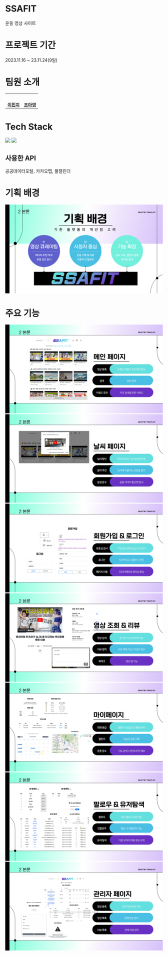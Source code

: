 # SSAFIT
운동 영상 사이트

# 프로젝트 기간
2023.11.16 ~ 23.11.24(9일)

# 팀원 소개
<table>
 <tr>
    <td align="center"><a href="https://github.com/namoo1818"><img src="https://avatars.githubusercontent.com/namoo1818" width="130px;" alt=""></a></td>
    <td align="center"><a href="https://github.com/aycho00"><img src="https://avatars.githubusercontent.com/aycho00" width="130px;" alt=""></a></td>
  </tr>
  <tr>
    <td align="center"><a href="https://github.com/namoo1818"><b>이민지</b></a></td>
    <td align="center"><a href="https://github.com/aycho00"><b>조아영</b></a></td>
  </tr>
</table>

# Tech Stack
<img src="https://img.shields.io/badge/vue-4FC08D?style=for-the-badge&logo=vuedotjs&logoColor=white"> 
<img src="https://img.shields.io/badge/spring-6DB33F?style=for-the-badge&logo=spring&logoColor=white"> <br>

## 사용한 API   
공공데이터포털, 카카오맵, 풀캘린더

# 기획 배경
<img src="image/기획배경.jpg"><br>

# 주요 기능
<img src="image/메인페이지.jpg"><br>
<img src="image/날씨페이지.jpg"><br>
<img src="image/회원가입_로그인페이지.jpg"><br>
<img src="image/영상조회페이지.jpg"><br>
<img src="image/마이페이지.jpg"><br>
<img src="image/팔로우_유저목록페이지.jpg"><br>
<img src="image/관리자페이지.jpg"><br>
